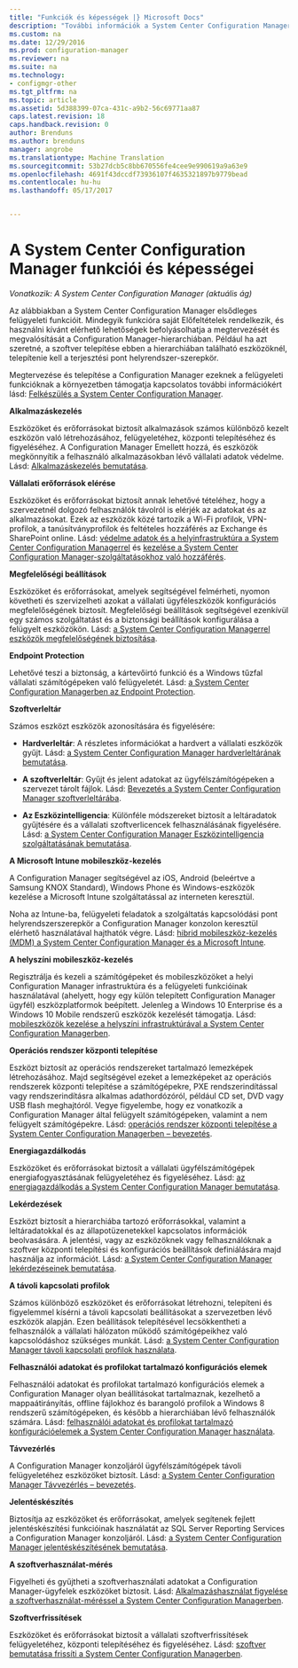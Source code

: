 ```yaml
---
title: "Funkciók és képességek |} Microsoft Docs"
description: "További információk a System Center Configuration Manager elsődleges felügyeleti funkcióit."
ms.custom: na
ms.date: 12/29/2016
ms.prod: configuration-manager
ms.reviewer: na
ms.suite: na
ms.technology:
- configmgr-other
ms.tgt_pltfrm: na
ms.topic: article
ms.assetid: 5d388399-07ca-431c-a9b2-56c69771aa87
caps.latest.revision: 18
caps.handback.revision: 0
author: Brenduns
ms.author: brenduns
manager: angrobe
ms.translationtype: Machine Translation
ms.sourcegitcommit: 53b27dcb5c8bb670556fe4cee9e990619a9a63e9
ms.openlocfilehash: 4691f43dccdf73936107f4635321897b9779bead
ms.contentlocale: hu-hu
ms.lasthandoff: 05/17/2017


---
```

# <a name="features-and-capabilities-of-system-center-configuration-manager"></a>A System Center Configuration Manager funkciói és képességei

*Vonatkozik: A System Center Configuration Manager (aktuális ág)*

Az alábbiakban a System Center Configuration Manager elsődleges felügyeleti funkcióit. Mindegyik funkcióra saját Előfeltételek rendelkezik, és használni kívánt elérhető lehetőségek befolyásolhatja a megtervezését és megvalósítását a Configuration Manager-hierarchiában. Például ha azt szeretné, a szoftver telepítése ebben a hierarchiában található eszközöknél, telepítenie kell a terjesztési pont helyrendszer-szerepkör.  

 Megtervezése és telepítése a Configuration Manager ezeknek a felügyeleti funkcióknak a környezetben támogatja kapcsolatos további információkért lásd: [Felkészülés a System Center Configuration Manager](../../../core/plan-design/get-ready.md).  

 **Alkalmazáskezelés**  

 Eszközöket és erőforrásokat biztosít alkalmazások számos különböző kezelt eszközön való létrehozásához, felügyeletéhez, központi telepítéséhez és figyeléséhez. A Configuration Manager Emellett hozzá, és eszközök megkönnyítik a felhasználó alkalmazásokban lévő vállalati adatok védelme. Lásd: [Alkalmazáskezelés bemutatása](/sccm/apps/understand/introduction-to-application-management).

 **Vállalati erőforrások elérése**  

 Eszközöket és erőforrásokat biztosít annak lehetővé tételéhez, hogy a szervezetnél dolgozó felhasználók távolról is elérjék az adatokat és az alkalmazásokat. Ezek az eszközök közé tartozik a Wi-Fi profilok, VPN-profilok, a tanúsítványprofilok és feltételes hozzáférés az Exchange és SharePoint online. Lásd: [védelme adatok és a helyinfrastruktúra a System Center Configuration Managerrel](../../../protect/understand/protect-data-and-site-infrastructure.md) és [kezelése a System Center Configuration Manager-szolgáltatásokhoz való hozzáférés](../../../protect/deploy-use/manage-access-to-services.md).  

 **Megfelelőségi beállítások**  

 Eszközöket és erőforrásokat, amelyek segítségével felmérheti, nyomon követheti és szervizelheti azokat a vállalati ügyféleszközök konfigurációs megfelelőségének biztosít. Megfelelőségi beállítások segítségével ezenkívül egy számos szolgáltatást és a biztonsági beállítások konfigurálása a felügyelt eszközökön. Lásd: [a System Center Configuration Managerrel eszközök megfelelőségének biztosítása](../../../compliance/understand/ensure-device-compliance.md).  

 **Endpoint Protection**  

 Lehetővé teszi a biztonság, a kártevőirtó funkció és a Windows tűzfal vállalati számítógépeken való felügyeletét. Lásd: [a System Center Configuration Managerben az Endpoint Protection](../../../protect/deploy-use/endpoint-protection.md).  

 **Szoftverleltár**  

 Számos eszközt eszközök azonosítására és figyelésére:  

-   **Hardverleltár**: A részletes információkat a hardvert a vállalati eszközök gyűjt. Lásd: [a System Center Configuration Manager hardverleltárának bemutatása](../../../core/clients/manage/inventory/introduction-to-hardware-inventory.md).  

-   **A szoftverleltár**: Gyűjt és jelent adatokat az ügyfélszámítógépeken a szervezet tárolt fájlok. Lásd: [Bevezetés a System Center Configuration Manager szoftverleltárába](../../../core/clients/manage/inventory/introduction-to-software-inventory.md).  

-   **Az Eszközintelligencia**: Különféle módszereket biztosít a leltáradatok gyűjtésére és a vállalati szoftverlicencek felhasználásának figyelésére. Lásd: [a System Center Configuration Manager Eszközintelligencia szolgáltatásának bemutatása](../../../core/clients/manage/asset-intelligence/introduction-to-asset-intelligence.md).  

**A Microsoft Intune mobileszköz-kezelés**  

 A Configuration Manager segítségével az iOS, Android (beleértve a Samsung KNOX Standard), Windows Phone és Windows-eszközök kezelése a Microsoft Intune szolgáltatással az interneten keresztül.

 Noha az Intune-ba, felügyeleti feladatok a szolgáltatás kapcsolódási pont helyrendszerszerepkör a Configuration Manager konzolon keresztül elérhető használatával hajthatók végre. Lásd: [hibrid mobileszköz-kezelés (MDM) a System Center Configuration Manager és a Microsoft Intune](../../../mdm/understand/hybrid-mobile-device-management.md).  

 **A helyszíni mobileszköz-kezelés**  

 Regisztrálja és kezeli a számítógépeket és mobileszközöket a helyi Configuration Manager infrastruktúra és a felügyeleti funkcióinak használatával (ahelyett, hogy egy külön telepített Configuration Manager ügyfél) eszközplatformok beépített. Jelenleg a Windows 10 Enterprise és a Windows 10 Mobile rendszerű eszközök kezelését támogatja. Lásd: [mobileszközök kezelése a helyszíni infrastruktúrával a System Center Configuration Managerben](../../../mdm/understand/manage-mobile-devices-with-on-premises-infrastructure.md).  

 **Operációs rendszer központi telepítése**  

 Eszközt biztosít az operációs rendszereket tartalmazó lemezképek létrehozásához. Majd segítségével ezeket a lemezképeket az operációs rendszerek központi telepítése a számítógépekre, PXE rendszerindítással vagy rendszerindításra alkalmas adathordózóról, például CD set, DVD vagy USB flash meghajtóról. Vegye figyelembe, hogy ez vonatkozik a Configuration Manager által felügyelt számítógépeken, valamint a nem felügyelt számítógépekre. Lásd: [operációs rendszer központi telepítése a System Center Configuration Managerben – bevezetés](../../../osd/understand/introduction-to-operating-system-deployment.md).  

 **Energiagazdálkodás**  

 Eszközöket és erőforrásokat biztosít a vállalati ügyfélszámítógépek energiafogyasztásának felügyeletéhez és figyeléséhez. Lásd: [az energiagazdálkodás a System Center Configuration Manager bemutatása](../../../core/clients/manage/power/introduction-to-power-management.md).  

 **Lekérdezések**  

 Eszközt biztosít a hierarchiába tartozó erőforrásokkal, valamint a leltáradatokkal és az állapotüzenetekkel kapcsolatos információk beolvasására. A jelentési, vagy az eszközöknek vagy felhasználóknak a szoftver központi telepítési és konfigurációs beállítások definiálására majd használja az információt. Lásd: [a System Center Configuration Manager lekérdezéseinek bemutatása](../../../core/servers/manage/introduction-to-queries.md).  

 **A távoli kapcsolati profilok**  

 Számos különböző eszközöket és erőforrásokat létrehozni, telepíteni és figyelemmel kísérni a távoli kapcsolati beállításokat a szervezetben lévő eszközök alapján. Ezen beállítások telepítésével lecsökkentheti a felhasználók a vállalati hálózaton működő számítógépeikhez való kapcsolódáshoz szükséges munkát. Lásd: [a System Center Configuration Manager távoli kapcsolati profilok használata](/sccm/compliance/deploy-use/create-remote-connection-profiles).  

 **Felhasználói adatokat és profilokat tartalmazó konfigurációs elemek**  

 Felhasználói adatokat és profilokat tartalmazó konfigurációs elemek a Configuration Manager olyan beállításokat tartalmaznak, kezelhető a mappaátirányítás, offline fájlokhoz és barangoló profilok a Windows 8 rendszerű számítógépeken, és később a hierarchiában lévő felhasználók számára. Lásd: [felhasználói adatokat és profilokat tartalmazó konfigurációelemek a System Center Configuration Manager használata](/sccm/compliance/deploy-use/create-user-data-and-profiles-configuration-items).  

 **Távvezérlés**  

 A Configuration Manager konzoljáról ügyfélszámítógépek távoli felügyeletéhez eszközöket biztosít. Lásd: [a System Center Configuration Manager Távvezérlés – bevezetés](../../../core/clients/manage/remote-control/introduction-to-remote-control.md).  

 **Jelentéskészítés**  

 Biztosítja az eszközöket és erőforrásokat, amelyek segítenek fejlett jelentéskészítési funkcióinak használatát az SQL Server Reporting Services a Configuration Manager konzoljáról. Lásd: [a System Center Configuration Manager jelentéskészítésének bemutatása](../../../core/servers/manage/introduction-to-reporting.md).  

 **A szoftverhasználat-mérés**  

 Figyelheti és gyűjtheti a szoftverhasználati adatokat a Configuration Manager-ügyfelek eszközöket biztosít. Lásd: [Alkalmazáshasználat figyelése a szoftverhasználat-méréssel a System Center Configuration Managerben](../../../apps/deploy-use/monitor-app-usage-with-software-metering.md).  

 **Szoftverfrissítések**  

 Eszközöket és erőforrásokat biztosít a vállalati szoftverfrissítések felügyeletéhez, központi telepítéséhez és figyeléséhez. Lásd: [szoftver bemutatása frissíti a System Center Configuration Managerben](/sccm/sum/understand/software-updates-introduction).  

